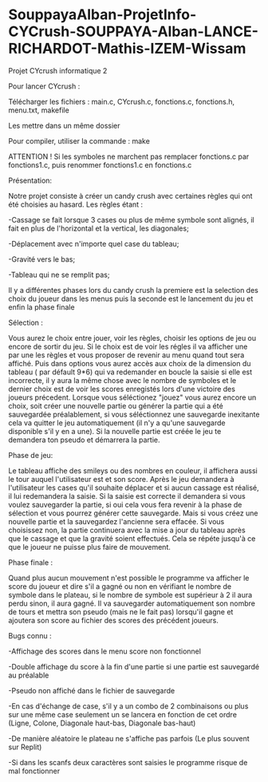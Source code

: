 # SouppayaAlban-ProjetInfo-CYCrush-SOUPPAYA-Alban-LANCE-RICHARDOT-Mathis-IZEM-Wissam
Projet CYcrush informatique 2

Pour lancer CYcrush :

Télécharger les fichiers : main.c, CYcrush.c, fonctions.c, fonctions.h, menu.txt, makefile

Les mettre dans un même dossier

Pour compiler, utiliser la commande : make

ATTENTION ! Si les symboles ne marchent pas remplacer fonctions.c par fonctions1.c, puis renommer fonctions1.c en fonctions.c



Présentation:

Notre projet consiste à créer un candy crush avec certaines règles qui ont été choisies au hasard. Les règles étant :

-Cassage se fait lorsque 3 cases ou plus de même symbole sont alignés, il fait en plus de l'horizontal et la vertical, les diagonales;

-Déplacement avec n'importe quel case du tableau;

-Gravité vers le bas;

-Tableau qui ne se remplit pas;

Il y a différentes phases lors du candy crush la premiere est la selection des choix du joueur dans les menus puis la seconde est le lancement du jeu et enfin la phase finale



Sélection :

Vous aurez le choix entre jouer, voir les règles, choisir les options de jeu ou encore de sortir du jeu. 
Si le choix est de voir les régles il va afficher une par une les règles et vous proposer de revenir au menu quand tout sera affiché.
Puis dans options vous aurez accès aux choix  de la dimension du tableau ( par défault 9*6) qui va redemander en boucle la saisie si elle est incorrecte, il y aura la même chose avec le nombre de symboles et le dernier choix est de voir les scores enregistés lors d'une victoire des joueurs précedent.
Lorsque vous séléctionez "jouez" vous aurez encore un choix, soit créer une nouvelle partie ou générer la partie qui a été sauvegardée préalablement, si vous séléctionnez une sauvegarde inexitante cela va quitter le jeu automatiquement (il n'y a qu'une sauvegarde disponible s'il y en a une).
Si la nouvelle partie est créée le jeu te demandera ton pseudo et démarrera la partie.




Phase de jeu:

Le tableau affiche des smileys ou des nombres en couleur, il affichera aussi le tour auquel l'utilisateur est et son score.
Après le jeu demandera à l'utilisateur les cases qu'il souhaite déplacer et si aucun cassage est réalisé, il lui redemandera la saisie.
Si la saisie est correcte il demandera si vous voulez sauvegarder la partie, si oui cela vous fera revenir à la phase de sélection et vous pourrez générer cette sauvegarde.
Mais si vous créez une nouvelle partie et la sauvegardez l'ancienne sera effacée.
Si vous choisissez non, la partie continuera avec la mise a jour du tableau après que le cassage et que la gravité soient effectués.
Cela se répéte jusqu'à ce que le joueur ne puisse plus faire de mouvement. 




Phase finale :

Quand plus aucun mouvement n'est possible le programme va afficher le score du joueur et dire s'il a gagné ou non en vérifiant le nombre de symbole dans le plateau, si le nombre de symbole est supérieur à 2 il aura perdu sinon, il aura gagné.
Il va sauvegarder automatiquement son nombre de tours et mettra son pseudo (mais ne le fait pas) lorsqu'il gagne et ajoutera son score au fichier des scores des précédent joueurs.



Bugs connu :

-Affichage des scores dans le menu score non fonctionnel

-Double affichage du score à la fin d'une partie si une partie est sauvegardé au préalable

-Pseudo non affiché dans le fichier de sauvegarde

-En cas d'échange de case, s'il y a un combo de 2 combinaisons ou plus sur une même case seulement un se lancera en fonction de cet ordre (Ligne, Colone, Diagonale haut-bas, Diagonale bas-haut)

-De manière aléatoire le plateau ne s'affiche pas parfois (Le plus souvent sur Replit)

-Si dans les scanfs deux caractères sont saisies le programme risque de mal fonctionner
